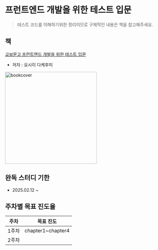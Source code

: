 # 프런트엔드 개발을 위한 테스트 입문

> 테스트 코드를 이해하기위한 정리이므로 구체적인 내용은 책을 참고해주세요.

## 책
[교보문고 프런트엔드 개발을 위한 테스트 입문](https://product.kyobobook.co.kr/detail/S000213500949)

- 저자 : 요시이 다케후미
<image width="300px" alt="bookcover" src="https://private-user-images.githubusercontent.com/124546770/412301181-0b9a21da-b6af-4a20-b392-894014a25320.png?jwt=eyJhbGciOiJIUzI1NiIsInR5cCI6IkpXVCJ9.eyJpc3MiOiJnaXRodWIuY29tIiwiYXVkIjoicmF3LmdpdGh1YnVzZXJjb250ZW50LmNvbSIsImtleSI6ImtleTUiLCJleHAiOjE3Mzk1ODQ1OTgsIm5iZiI6MTczOTU4NDI5OCwicGF0aCI6Ii8xMjQ1NDY3NzAvNDEyMzAxMTgxLTBiOWEyMWRhLWI2YWYtNGEyMC1iMzkyLTg5NDAxNGEyNTMyMC5wbmc_WC1BbXotQWxnb3JpdGhtPUFXUzQtSE1BQy1TSEEyNTYmWC1BbXotQ3JlZGVudGlhbD1BS0lBVkNPRFlMU0E1M1BRSzRaQSUyRjIwMjUwMjE1JTJGdXMtZWFzdC0xJTJGczMlMkZhd3M0X3JlcXVlc3QmWC1BbXotRGF0ZT0yMDI1MDIxNVQwMTUxMzhaJlgtQW16LUV4cGlyZXM9MzAwJlgtQW16LVNpZ25hdHVyZT0yYzYyODAwY2QwMzIwYTJkYjI2MWJiMTliNTQ3ZjEzZWUyNzQ0ODNlMGI5OGM0NWJmNDI1YjFkYzc1OGYzMWVmJlgtQW16LVNpZ25lZEhlYWRlcnM9aG9zdCJ9.VNUgC9vI_b_3T4Q7NxF0KOaXbhCQVMoJcB8DaJuERrY"/>

## 완독 스터디 기한

- 2025.02.12 ~ 

## 주차별 목표 진도율

|주차| 목표 진도|
|-----|-------|
|1주차| chapter1~chapter4|
|2주차||